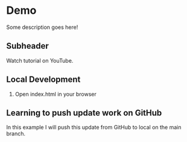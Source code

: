 # Demo

Some description goes here!

## Subheader

Watch tutorial on YouTube.


## Local Development

1. Open index.html in your browser

## Learning to push update work on GitHub

In this example I will push this update from GitHub to local on the main branch.

